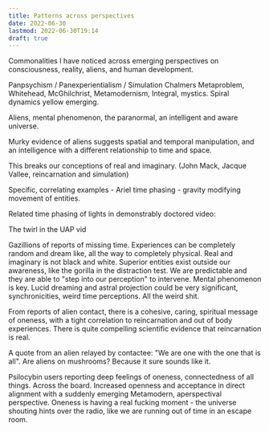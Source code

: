 ```yaml
---
title: Patterns across perspectives
date: 2022-06-30
lastmod: 2022-06-30T19:14
draft: true
---
```


Commonalities I have noticed across emerging perspectives on consciousness, reality,  aliens, and human development.

Panpsychism / Panexperientialism / Simulation
Chalmers Metaproblem, Whitehead, McGhilchrist, Metamodernism, Integral, mystics.  Spiral dynamics yellow emerging.

Aliens, mental phenomenon, the paranormal, an intelligent and aware universe.


Murky evidence of aliens suggests spatial and temporal manipulation, and an intelligence with a different relationship to time and space.

This breaks our conceptions of real and imaginary.  (John Mack, Jacque Vallee, reincarnation and simulation)


Specific, correlating examples - 
Ariel time phasing - gravity modifying movement of entities.

Related time phasing of lights in demonstrably doctored video: 

The twirl in the UAP vid 

Gazillions of reports of missing time.  Experiences can be completely random and dream like, all the way to completely physical.  Real and imaginary is not black and white. 
 Superior entities exist outside our awareness, like the gorilla in the distraction test.  We are predictable and they are able to "step into our perception" to intervene.  Mental phenomenon is key.   Lucid dreaming and astral projection could be very significant, synchronicities, weird time perceptions.  All the weird shit.

From reports of alien contact, there is a cohesive, caring, spiritual message of oneness, with a tight correlation to reincarnation and out of body experiences.  There is quite compelling scientific evidence that reincarnation is real.

A quote from an alien relayed by contactee: "We are one with the one that is all".  Are aliens on mushrooms? Because it sure sounds like it. 

Psilocybin users reporting deep feelings of oneness, connectedness of all things.  Across the board.  Increased openness and acceptance in direct alignment with a suddenly emerging Metamodern, aperspectival perspective.  Oneness is having a real fucking moment - the universe shouting hints over the radio, like we are running out of time in an escape room.
